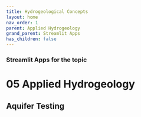 ```yaml
---
title: Hydrogeological Concepts
layout: home
nav_order: 1
parent: Applied Hydrogeology
grand_parent: Streamlit Apps
has_children: false
---
```


### Streamlit Apps for the topic

# 05 Applied Hydrogeology

## Aquifer Testing

